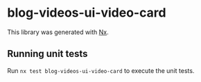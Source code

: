 # blog-videos-ui-video-card

This library was generated with [Nx](https://nx.dev).

## Running unit tests

Run `nx test blog-videos-ui-video-card` to execute the unit tests.
